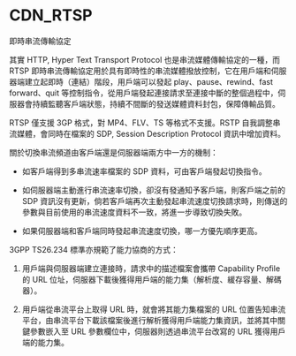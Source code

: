 # CDN_RTSP
即時串流傳輸協定

其實 HTTP, Hyper Text Transport Protocol 也是串流媒體傳輸協定的一種，而 RTSP 即時串流傳輸協定用於具有即時性的串流媒體撥放控制，它在用戶端和伺服器端建立起即時（連結）階段，用戶端可以發起 play、pause、rewind、fast forward、quit 等控制指令，從用戶端發起連接請求至連接中斷的整個過程中，伺服器會持續監聽客戶端狀態，持續不間斷的發送媒體資料封包，保障傳輸品質。

RTSP 僅支援 3GP 格式，對 MP4、FLV、TS 等格式不支援。RSTP 自我調整串流媒體，會同時在檔案的 SDP, Session Description Protocol 資訊中增加資料。

關於切換串流頻道由客戶端還是伺服器端兩方中一方的機制：

* 如客戶端得到多串流速率檔案的 SDP 資料，可由客戶端發起切換指令。

* 如伺服器端主動進行串流速率切換，卻沒有發通知予客戶端，則客戶端之前的 SDP 資訊沒有更新，倘若客戶端再次主動發起串流速度切換請求時，則傳送的參數與目前使用的串流速度資料不一致，將進一步導致切換失敗。

* 如果伺服器端和客戶端同時發起串流速度切換，哪一方優先順序更高。

3GPP TS26.234 標準亦規範了能力協商的方式：

1. 用戶端與伺服器端建立連接時，請求中的描述檔案會攜帶 Capability Profile 的 URL 位址，伺服器下載後獲得用戶端的能力集（解析度、緩存容量、解碼器）。

2. 用戶端從串流平台上取得 URL 時，就會將其能力集檔案的 URL 位置告知串流平台，由串流平台下載該檔案後進行解析獲得用戶端能力集資訊，並將其中關鍵參數嵌入至 URL 參數欄位中，伺服器則透過串流平台改寫的 URL 獲得用戶端的能力集。





